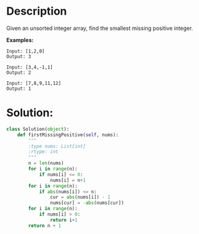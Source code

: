 # Description

Given an unsorted integer array, find the smallest missing positive integer.

**Examples:**

```
Input: [1,2,0]
Output: 3

Input: [3,4,-1,1]
Output: 2

Input: [7,8,9,11,12]
Output: 1
```

# Solution:

```python
class Solution(object):
    def firstMissingPositive(self, nums):
        """
        :type nums: List[int]
        :rtype: int
        """
        n = len(nums)
        for i in range(n):
            if nums[i] <= 0:
                nums[i] = n+1
        for i in range(n):
            if abs(nums[i]) <= n:
                cur = abs(nums[i]) - 1
                nums[cur] = -abs(nums[cur])
        for i in range(n):
            if nums[i] > 0:
                return i+1
        return n + 1
```
